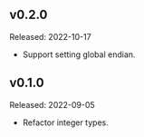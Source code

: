 ## v0.2.0

Released: 2022-10-17

- Support setting global endian.

## v0.1.0

Released: 2022-09-05

- Refactor integer types.
